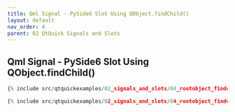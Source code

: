 ```yaml
---
title: Qml Signal - PySide6 Slot Using QObject.findChild()
layout: default
nav_order: 4
parent: 02 QtQuick Signals and Slots
---
```


## Qml Signal - PySide6 Slot Using QObject.findChild()

```qml
{% include src/qtquickexamples/02_signals_and_slots/04_rootobject_findchild.qml %}
```

```python
{% include src/qtquickexamples/02_signals_and_slots/04_rootobject_findchild.py %}
```